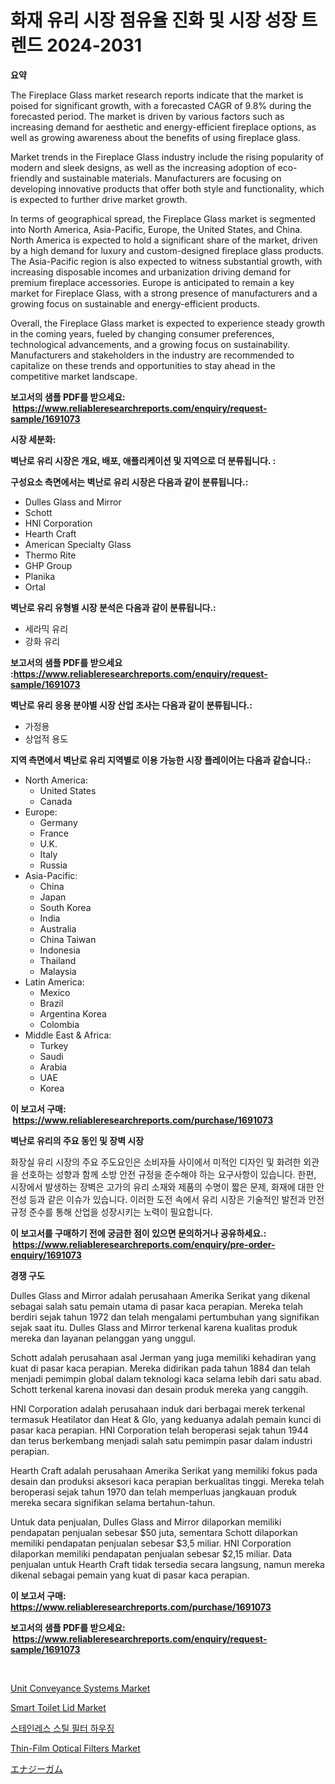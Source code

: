 <p><h1>화재 유리 시장 점유율 진화 및 시장 성장 트렌드 2024-2031</h1></p><p><strong>요약</strong></p>
<p><p>The Fireplace Glass market research reports indicate that the market is poised for significant growth, with a forecasted CAGR of 9.8% during the forecasted period. The market is driven by various factors such as increasing demand for aesthetic and energy-efficient fireplace options, as well as growing awareness about the benefits of using fireplace glass.</p><p>Market trends in the Fireplace Glass industry include the rising popularity of modern and sleek designs, as well as the increasing adoption of eco-friendly and sustainable materials. Manufacturers are focusing on developing innovative products that offer both style and functionality, which is expected to further drive market growth.</p><p>In terms of geographical spread, the Fireplace Glass market is segmented into North America, Asia-Pacific, Europe, the United States, and China. North America is expected to hold a significant share of the market, driven by a high demand for luxury and custom-designed fireplace glass products. The Asia-Pacific region is also expected to witness substantial growth, with increasing disposable incomes and urbanization driving demand for premium fireplace accessories. Europe is anticipated to remain a key market for Fireplace Glass, with a strong presence of manufacturers and a growing focus on sustainable and energy-efficient products.</p><p>Overall, the Fireplace Glass market is expected to experience steady growth in the coming years, fueled by changing consumer preferences, technological advancements, and a growing focus on sustainability. Manufacturers and stakeholders in the industry are recommended to capitalize on these trends and opportunities to stay ahead in the competitive market landscape.</p></p>
<p><strong>보고서의 샘플 PDF를 받으세요: &nbsp;<a href="https://www.reliableresearchreports.com/enquiry/request-sample/1691073">https://www.reliableresearchreports.com/enquiry/request-sample/1691073</a></strong></p>
<p><strong>시장 세분화:</strong></p>
<p><strong> 벽난로 유리 시장은 개요, 배포, 애플리케이션 및 지역으로 더 분류됩니다. :</strong></p>
<p><strong>구성요소 측면에서는 벽난로 유리 시장은 다음과 같이 분류됩니다.:</strong></p>
<p><ul><li>Dulles Glass and Mirror</li><li>Schott</li><li>HNI Corporation</li><li>Hearth Craft</li><li>American Specialty Glass</li><li>Thermo Rite</li><li>GHP Group</li><li>Planika</li><li>Ortal</li></ul></p>
<p><strong> 벽난로 유리 유형별 시장 분석은 다음과 같이 분류됩니다.:</strong></p>
<p><ul><li>세라믹 유리</li><li>강화 유리</li></ul></p>
<p><strong>보고서의 샘플 PDF를 받으세요 :<a href="https://www.reliableresearchreports.com/enquiry/request-sample/1691073">https://www.reliableresearchreports.com/enquiry/request-sample/1691073</a></strong></p>
<p><strong> 벽난로 유리 응용 분야별 시장 산업 조사는 다음과 같이 분류됩니다.:</strong></p>
<p><ul><li>가정용</li><li>상업적 용도</li></ul></p>
<p><strong>지역 측면에서 벽난로 유리 지역별로 이용 가능한 시장 플레이어는 다음과 같습니다.:</strong></p>
<p><ul>
    <li>
        North America:
        <ul>
            <li>United States</li>
            <li>Canada</li>
        </ul>
    </li>
    <li>
        Europe:
        <ul>
            <li>Germany</li>
            <li>France</li>
            <li>U.K.</li>
            <li>Italy</li>
            <li>Russia</li>
        </ul>
    </li>
    <li>
        Asia-Pacific:
        <ul>
            <li>China</li>
            <li>Japan</li>
            <li>South Korea</li>
            <li>India</li>
            <li>Australia</li>
            <li>China Taiwan</li>
            <li>Indonesia</li>
            <li>Thailand</li>
            <li>Malaysia</li>
        </ul>
    </li>
    <li>
        Latin America:
        <ul>
            <li>Mexico</li>
            <li>Brazil</li>
            <li>Argentina Korea</li>
            <li>Colombia</li>
        </ul>
    </li>
    <li>
        Middle East & Africa:
        <ul>
            <li>Turkey</li>
            <li>Saudi</li>
            <li>Arabia</li>
            <li>UAE</li>
            <li>Korea</li>
        </ul>
    </li>
    </ul></p>
<p><strong>이 보고서 구매: &nbsp;<a href="https://www.reliableresearchreports.com/purchase/1691073">https://www.reliableresearchreports.com/purchase/1691073</a></strong></p>
<p><strong>벽난로 유리의 주요 동인 및 장벽 시장</strong></p>
<p><p>화장실 유리 시장의 주요 주도요인은 소비자들 사이에서 미적인 디자인 및 화려한 외관을 선호하는 성향과 함께 소방 안전 규정을 준수해야 하는 요구사항이 있습니다. 한편, 시장에서 발생하는 장벽은 고가의 유리 소재와 제품의 수명이 짧은 문제, 화재에 대한 안전성 등과 같은 이슈가 있습니다. 이러한 도전 속에서 유리 시장은 기술적인 발전과 안전 규정 준수를 통해 산업을 성장시키는 노력이 필요합니다.</p></p>
<p><strong>이 보고서를 구매하기 전에 궁금한 점이 있으면 문의하거나 공유하세요.: &nbsp;<a href="https://www.reliableresearchreports.com/enquiry/pre-order-enquiry/1691073">https://www.reliableresearchreports.com/enquiry/pre-order-enquiry/1691073</a></strong></p>
<p><strong>경쟁 구도</strong></p>
<p><p>Dulles Glass and Mirror adalah perusahaan Amerika Serikat yang dikenal sebagai salah satu pemain utama di pasar kaca perapian. Mereka telah berdiri sejak tahun 1972 dan telah mengalami pertumbuhan yang signifikan sejak saat itu. Dulles Glass and Mirror terkenal karena kualitas produk mereka dan layanan pelanggan yang unggul.</p><p>Schott adalah perusahaan asal Jerman yang juga memiliki kehadiran yang kuat di pasar kaca perapian. Mereka didirikan pada tahun 1884 dan telah menjadi pemimpin global dalam teknologi kaca selama lebih dari satu abad. Schott terkenal karena inovasi dan desain produk mereka yang canggih.</p><p>HNI Corporation adalah perusahaan induk dari berbagai merek terkenal termasuk Heatilator dan Heat & Glo, yang keduanya adalah pemain kunci di pasar kaca perapian. HNI Corporation telah beroperasi sejak tahun 1944 dan terus berkembang menjadi salah satu pemimpin pasar dalam industri perapian.</p><p>Hearth Craft adalah perusahaan Amerika Serikat yang memiliki fokus pada desain dan produksi aksesori kaca perapian berkualitas tinggi. Mereka telah beroperasi sejak tahun 1970 dan telah memperluas jangkauan produk mereka secara signifikan selama bertahun-tahun.</p><p>Untuk data penjualan, Dulles Glass and Mirror dilaporkan memiliki pendapatan penjualan sebesar $50 juta, sementara Schott dilaporkan memiliki pendapatan penjualan sebesar $3,5 miliar. HNI Corporation dilaporkan memiliki pendapatan penjualan sebesar $2,15 miliar. Data penjualan untuk Hearth Craft tidak tersedia secara langsung, namun mereka dikenal sebagai pemain yang kuat di pasar kaca perapian.</p></p>
<p><strong>이 보고서 구매: &nbsp; <a href="https://www.reliableresearchreports.com/purchase/1691073">https://www.reliableresearchreports.com/purchase/1691073</a></strong></p>
<p><strong>보고서의 샘플 PDF를 받으세요: &nbsp;<a href="https://www.reliableresearchreports.com/enquiry/request-sample/1691073">https://www.reliableresearchreports.com/enquiry/request-sample/1691073</a></strong><strong></strong></p>
<p>&nbsp;</p>
<p><p><a href="https://issuu.com/reportprime-2/docs/unit-conveyance-systems-market-size-2030.pptx">Unit Conveyance Systems Market</a></p><p><a href="https://github.com/jhcraigie/Market-Research-Report-List-2/blob/main/smart-toilet-lid-market.md">Smart Toilet Lid Market</a></p><p><a href="https://github.com/trmesnao7959541/Market-Research-Report-List-1/blob/main/55427044761.md">스테인레스 스틸 필터 하우징</a></p><p><a href="https://issuu.com/reportprime-2/docs/thin-film-optical-filters-market-size-2030.pptx">Thin-Film Optical Filters Market</a></p><p><a href="https://github.com/adcxff01450218/Market-Research-Report-List-1/blob/main/73036125189.md">エナジーガム</a></p></p>